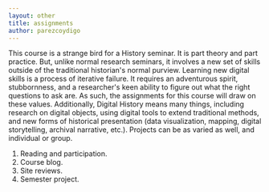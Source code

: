 ```yaml
---
layout: other
title: assignments
author: parezcoydigo
---
```


This course is a strange bird for a History seminar. It is part theory and part practice. But, unlike normal research seminars, it involves a new set of skills outside of the traditional historian's normal purview. Learning new digital skills is a process of iterative failure. It requires an adventurous spirit, stubbornness, and a researcher's keen ability to figure out what the right questions to ask are. As such, the assignments for this course will draw on these values. Additionally, Digital History means many things, including research on digital objects, using digital tools to extend traditional methods, and new forms of historical presentation (data visualization, mapping, digital storytelling, archival narrative, etc.). Projects can be as varied as well, and individual or group.  

1.  Reading and participation.  
2.  Course blog.  
3.  Site reviews.  
4.  Semester project.  
